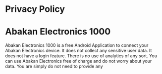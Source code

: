 # Privacy Policy
# Abakan Electronics 1000

Abakan Electronics 1000 is a free Android Application to connect your Abakan Electronics device. 
It does not collect any sensitive user data. It does not have a login feature. 
There is no use of analytics of any sort.
You can use Abakan Electronics free of charge and do not worry about your data.
You are simply do not need to provide any
